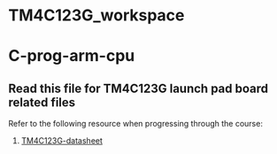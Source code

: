 # TM4C123G_workspace

# C-prog-arm-cpu

## Read this file for TM4C123G launch pad board related files

Refer to the following resource when progressing through the course:
1. [TM4C123G-datasheet](https://www.ti.com/lit/ds/spms376e/spms376e.pdf)
